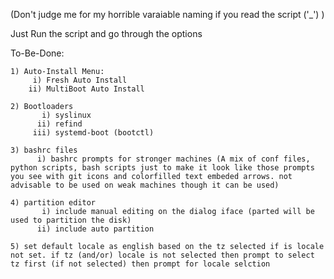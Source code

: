 (Don't judge me for my horrible varaiable naming if you read the script ('_') )

Just Run the script and go through the options

To-Be-Done:

	1) Auto-Install Menu:
		 i) Fresh Auto Install
		ii) MultiBoot Auto Install

	2) Bootloaders
		   i) syslinux
		  ii) refind
		 iii) systemd-boot (bootctl)

	3) bashrc files
		  i) bashrc prompts for stronger machines (A mix of conf files, python scripts, bash scripts just to make it look like those prompts you see with git icons and colorfilled text embeded arrows. not advisable to be used on weak machines though it can be used)

	4) partition editor
		   i) include manual editing on the dialog iface (parted will be used to partition the disk)
		  ii) include auto partition
	
	5) set default locale as english based on the tz selected if is locale not set. if tz (and/or) locale is not selected then prompt to select tz first (if not selected) then prompt for locale selction





